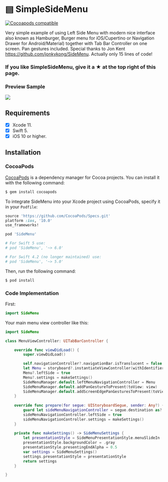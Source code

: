 # ▤ SimpleSideMenu
[![Cocoapods compatible](http://img.shields.io/travis/CocoaPods/CocoaPods/master.svg?style=flat)](https://travis-ci.org/CocoaPods/CocoaPods)

Very simple example of using Left Side Menu with modern nice interface also known as Hamburger, Burger menu for iOS/Cupertino or Navigation Drawer for Android/Material) together with Tab Bar Controller on one screen. Pan gestures included. Special thanks to Jon Kent https://github.com/jonkykong/SideMenu. Actually only 15 lines of code!

### If you like SimpleSideMenu, give it a ★ at the top right of this page.

### Preview Sample
![](https://raw.githubusercontent.com/victordoshenko/SimpleSideMenu/master/SimpleSideMenu.gif)
## Requirements
- [x] Xcode 11.
- [x] Swift 5.
- [x] iOS 10 or higher.

## Installation
### CocoaPods

[CocoaPods](http://cocoapods.org) is a dependency manager for Cocoa projects. You can install it with the following command:

```bash
$ gem install cocoapods
```

To integrate SideMenu into your Xcode project using CocoaPods, specify it in your `Podfile`:

```ruby
source 'https://github.com/CocoaPods/Specs.git'
platform :ios, '10.0'
use_frameworks!

pod 'SideMenu'

# For Swift 5 use:
# pod 'SideMenu', '~> 6.0'

# For Swift 4.2 (no longer maintained) use:
# pod 'SideMenu', '~> 5.0'
```

Then, run the following command:

```bash
$ pod install
```
### Code Implementation
First:
```swift
import SideMenu
```

Your main menu view controller like this:
``` swift
import SideMenu

class MenuViewController: UITabBarController {

    override func viewDidLoad() {
        super.viewDidLoad()

        self.navigationController?.navigationBar.isTranslucent = false
        let Menu = storyboard?.instantiateViewController(withIdentifier: "SideMenuNavigation") as? SideMenuNavigationController
        Menu?.leftSide = true
        Menu?.settings = makeSettings()
        SideMenuManager.default.leftMenuNavigationController = Menu
        SideMenuManager.default.addPanGestureToPresent(toView: view)
        SideMenuManager.default.addScreenEdgePanGesturesToPresent(toView: view)
    }
    
    override func prepare(for segue: UIStoryboardSegue, sender: Any?) {
        guard let sideMenuNavigationController = segue.destination as? SideMenuNavigationController else { return }
        sideMenuNavigationController.leftSide = true
        sideMenuNavigationController.settings = makeSettings()
    }
    
    private func makeSettings() -> SideMenuSettings {
        let presentationStyle = SideMenuPresentationStyle.menuSlideIn
        presentationStyle.backgroundColor = .gray
        presentationStyle.presentingEndAlpha = 0.5
        var settings = SideMenuSettings()
        settings.presentationStyle = presentationStyle
        return settings
    }

}
